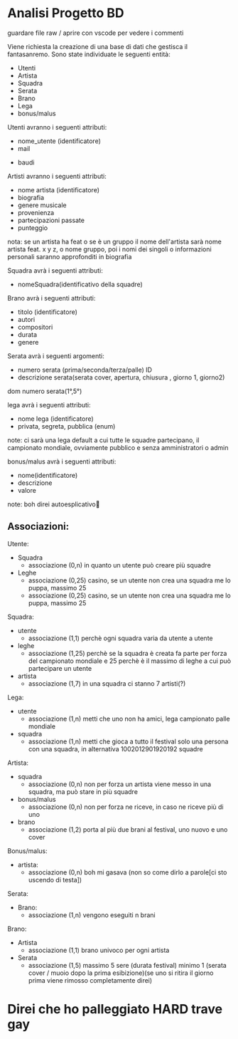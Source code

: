 # Analisi Progetto BD
guardare file raw / aprire con vscode per vedere i commenti
<!---modificate file se non vi piace qualcosa-->

Viene richiesta la creazione di una base di dati che gestisca il fantasanremo.
Sono state individuate le seguenti entità:
- Utenti
- Artista
- Squadra
- Serata
- Brano
- Lega
- bonus/malus

Utenti avranno i seguenti attributi:
- nome_utente (identificatore)
- mail
<!--- informazioni personali
    - nome 
    - cognome
    - anno di nascita
    - boh palle?<!--ci va altro???-->
- baudi

Artisti avranno i seguenti attributi:
- nome artista (identificatore)
- biografia
- genere musicale
- provenienza
- partecipazioni passate
- punteggio <!---Treiv: io li metterei in esibizione (che andrebbe al posto di brano) questa è versione Pipetta0.2-->

nota: se un artista ha feat o se è un gruppo il nome dell'artista sarà nome artista feat. x y z, o nome gruppo, poi i nomi dei singoli o informazioni personali saranno approfonditi in biografia

Squadra avrà i seguenti attributi:
- nomeSquadra(identificativo della squadre)

Brano avrà i seguenti attributi:
- titolo (identificatore)
- autori
- compositori
- durata
- genere

Serata avrà i seguenti argomenti:
- numero serata (prima/seconda/terza/palle) ID
- descrizione serata(serata cover, apertura, chiusura , giorno 1, giorno2)

dom numero serata(1°,5°)
<!--nel pdf della prof parlava di serata, magari non serve vediamo--> 


<!--fonte la repubblica: 
La prima sera vota la sala stampa e il suo voto vale il 100 per cento. 
Nella seconda e la terza si dividono la portata del voto le radio e il televoto, al 50 e 50 per cento,
nella serata dedicata alle cover i Big saranno votati attraverso la sala stampa, tv e web (33%), la giuria delle radio (33%) e il televoto (34%)    
nella sera della finale, i 29 sfidanti riproporranno le loro canzoni e saranno votati da tutte le giurie: televoto (34%), sala stampa, tv e web (33%), radio (33%)
-->

lega avrà i seguenti attributi:
- nome lega (identificatore)
- privata, segreta, pubblica (enum)

note:
ci sarà una lega default a cui tutte le squadre partecipano, il campionato mondiale, ovviamente pubblico e senza amministratori o admin

bonus/malus avrà i seguenti attributi:
- nome(identificatore)
- descrizione
- valore

note:
boh direi autoesplicativo🙌


## Associazioni:

Utente:
- Squadra 
    - associazione (0,n) in quanto un utente può creare più squadre 
- Leghe 
    - associazione (0,25) casino, se un utente non crea una squadra me lo puppa, massimo 25<!--Ogni utente può creare un numero limitato di leghe e partecipare a un massimo di venticinque leghe contemporaneamente-->
    - associazione (0,25) casino, se un utente non crea una squadra me lo puppa, massimo 25 

Squadra:
- utente 
    - associazione (1,1) perchè ogni squadra varia da utente a utente
- leghe 
    - associazione (1,25) perchè se la squadra è creata fa parte per forza del campionato mondiale e 25 perchè è il massimo di leghe a cui può partecipare un utente
- artista
    - associazione (1,7) in una squadra ci stanno 7 artisti(?)   

Lega:
- utente
    - associazione (1,n) metti che uno non ha amici, lega campionato palle mondiale
- squadra
    - associazione (1,n) metti che gioca a tutto il festival solo una persona con una squadra, in alternativa 1002012901920192 squadre  

Artista:
- squadra
    - associazione (0,n) non per forza un artista viene messo in una squadra, ma può stare in più squadre
- bonus/malus
    - associazione (0,n) non per forza ne riceve, in caso ne riceve più di uno
- brano
    - associazione (1,2) porta al più due brani al festival, uno nuovo e uno cover


Bonus/malus:
- artista:
    - associazione (0,n) boh mi gasava (non so come dirlo a parole[ci sto uscendo di testa])


Serata:
- Brano:
    - associazione (1,n) vengono eseguiti n brani
 
Brano:
- Artista
    - associazione (1,1) brano univoco per ogni artista
- Serata
    - associazione (1,5) massimo 5 sere (durata festival) minimo 1 (serata cover / muoio dopo la prima esibizione)(se uno si ritira il giorno prima viene rimosso completamente direi)

# Direi che ho palleggiato HARD trave gay
